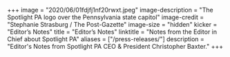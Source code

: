 +++
image = "2020/06/01fdjfj1nf20rwxt.jpeg"
image-description = "The Spotlight PA logo over the Pennsylvania state capitol"
image-credit = "Stephanie Strasburg / The Post-Gazette"
image-size = "hidden"
kicker = "Editor’s Notes"
title = "Editor’s Notes"
linktitle = "Notes from the Editor in Chief about Spotlight PA"
aliases = ["/press-releases/"]
description = "Editor's Notes from Spotlight PA CEO & President Christopher Baxter."
+++
